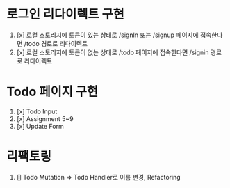# 로그인 리다이렉트 구현

1. [x] 로컬 스토리지에 토큰이 있는 상태로 /signIn 또는 /signup 페이지에 접속한다면 /todo 경로로 리다이렉트
2. [x] 로컬 스토리지에 토큰이 없는 상태로 /todo 페이지에 접속한다면 /signin 경로로 리다이렉트

# Todo 페이지 구현

1. [x] Todo Input
2. [x] Assignment 5~9
3. [x] Update Form

# 리팩토링

1. [] Todo Mutation => Todo Handler로 이름 변경, Refactoring

